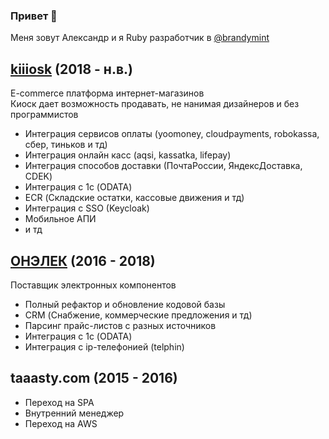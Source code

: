 ### Привет 👋

Меня зовут Алекcандр и я Ruby разработчик в [@brandymint](https://github.com/brandymint)

## [kiiiosk](https://kiiiosk.store/) (2018 - н.в.)
E-commerce платформа интернет-магазинов\
Киоск дает возможность продавать, не нанимая дизайнеров и без программистов
* Интеграция сервисов оплаты (yoomoney, cloudpayments, robokassa, сбер, тиньков и тд)
* Интеграция онлайн касс (aqsi, kassatka, lifepay)
* Интеграция способов доставки (ПочтаРоссии, ЯндексДоставка, CDEK)
* Интеграция с 1с (ODATA)
* ECR (Складские остатки, кассовые движения и тд)
* Интеграция с SSO (Keycloak)
* Мобильное АПИ
* и тд

## [ОНЭЛЕК](https://onelec.ru/) (2016 - 2018)
Поставщик электронных компонентов
* Полный рефактор и обновление кодовой базы
* CRM (Снабжение, коммерческие предложения и тд)
* Парсинг прайс-листов с разных источников
* Интеграция с 1с (ODATA)
* Интеграция с ip-телефонией (telphin)

## taaasty.com (2015 - 2016)
* Переход на SPA
* Внутренний менеджер
* Переход на AWS
